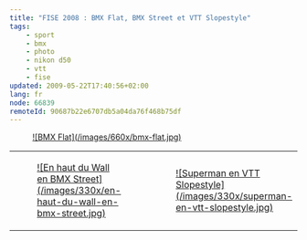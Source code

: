 ```yaml
---
title: "FISE 2008 : BMX Flat, BMX Street et VTT Slopestyle"
tags:
    - sport
    - bmx
    - photo
    - nikon d50
    - vtt
    - fise
updated: 2009-05-22T17:40:56+02:00
lang: fr
node: 66839
remoteId: 90687b22e6707db5a04da76f468b75df
---
```

<figure class="object-center"><a href="/images/bmx-flat.jpg">![BMX Flat](/images/660x/bmx-flat.jpg)
</a></figure>

<table class="table-centre"><tr><td><figure class="object-center"><a href="/images/en-haut-du-wall-en-bmx-street.jpg">![En haut du Wall en BMX Street](/images/330x/en-haut-du-wall-en-bmx-street.jpg)
</a></figure></td>
<td><figure class="object-center"><a href="/images/superman-en-vtt-slopestyle.jpg">![Superman en VTT Slopestyle](/images/330x/superman-en-vtt-slopestyle.jpg)
</a></figure></td>
</tr>

</table>
